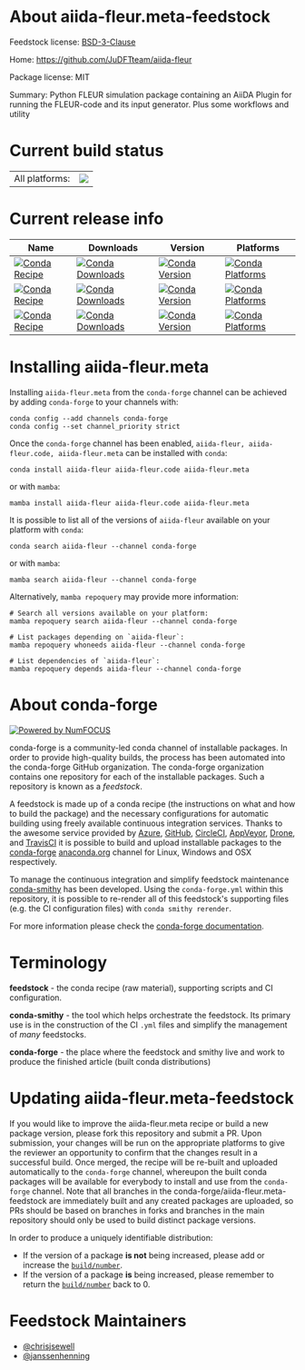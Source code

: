 About aiida-fleur.meta-feedstock
================================

Feedstock license: [BSD-3-Clause](https://github.com/conda-forge/aiida-fleur-feedstock/blob/main/LICENSE.txt)

Home: https://github.com/JuDFTteam/aiida-fleur

Package license: MIT

Summary: Python FLEUR simulation package containing an AiiDA Plugin for running the FLEUR-code and its input generator. Plus some workflows and utility

Current build status
====================


<table><tr><td>All platforms:</td>
    <td>
      <a href="https://dev.azure.com/conda-forge/feedstock-builds/_build/latest?definitionId=16665&branchName=main">
        <img src="https://dev.azure.com/conda-forge/feedstock-builds/_apis/build/status/aiida-fleur-feedstock?branchName=main">
      </a>
    </td>
  </tr>
</table>

Current release info
====================

| Name | Downloads | Version | Platforms |
| --- | --- | --- | --- |
| [![Conda Recipe](https://img.shields.io/badge/recipe-aiida--fleur-green.svg)](https://anaconda.org/conda-forge/aiida-fleur) | [![Conda Downloads](https://img.shields.io/conda/dn/conda-forge/aiida-fleur.svg)](https://anaconda.org/conda-forge/aiida-fleur) | [![Conda Version](https://img.shields.io/conda/vn/conda-forge/aiida-fleur.svg)](https://anaconda.org/conda-forge/aiida-fleur) | [![Conda Platforms](https://img.shields.io/conda/pn/conda-forge/aiida-fleur.svg)](https://anaconda.org/conda-forge/aiida-fleur) |
| [![Conda Recipe](https://img.shields.io/badge/recipe-aiida--fleur.code-green.svg)](https://anaconda.org/conda-forge/aiida-fleur.code) | [![Conda Downloads](https://img.shields.io/conda/dn/conda-forge/aiida-fleur.code.svg)](https://anaconda.org/conda-forge/aiida-fleur.code) | [![Conda Version](https://img.shields.io/conda/vn/conda-forge/aiida-fleur.code.svg)](https://anaconda.org/conda-forge/aiida-fleur.code) | [![Conda Platforms](https://img.shields.io/conda/pn/conda-forge/aiida-fleur.code.svg)](https://anaconda.org/conda-forge/aiida-fleur.code) |
| [![Conda Recipe](https://img.shields.io/badge/recipe-aiida--fleur.meta-green.svg)](https://anaconda.org/conda-forge/aiida-fleur.meta) | [![Conda Downloads](https://img.shields.io/conda/dn/conda-forge/aiida-fleur.meta.svg)](https://anaconda.org/conda-forge/aiida-fleur.meta) | [![Conda Version](https://img.shields.io/conda/vn/conda-forge/aiida-fleur.meta.svg)](https://anaconda.org/conda-forge/aiida-fleur.meta) | [![Conda Platforms](https://img.shields.io/conda/pn/conda-forge/aiida-fleur.meta.svg)](https://anaconda.org/conda-forge/aiida-fleur.meta) |

Installing aiida-fleur.meta
===========================

Installing `aiida-fleur.meta` from the `conda-forge` channel can be achieved by adding `conda-forge` to your channels with:

```
conda config --add channels conda-forge
conda config --set channel_priority strict
```

Once the `conda-forge` channel has been enabled, `aiida-fleur, aiida-fleur.code, aiida-fleur.meta` can be installed with `conda`:

```
conda install aiida-fleur aiida-fleur.code aiida-fleur.meta
```

or with `mamba`:

```
mamba install aiida-fleur aiida-fleur.code aiida-fleur.meta
```

It is possible to list all of the versions of `aiida-fleur` available on your platform with `conda`:

```
conda search aiida-fleur --channel conda-forge
```

or with `mamba`:

```
mamba search aiida-fleur --channel conda-forge
```

Alternatively, `mamba repoquery` may provide more information:

```
# Search all versions available on your platform:
mamba repoquery search aiida-fleur --channel conda-forge

# List packages depending on `aiida-fleur`:
mamba repoquery whoneeds aiida-fleur --channel conda-forge

# List dependencies of `aiida-fleur`:
mamba repoquery depends aiida-fleur --channel conda-forge
```


About conda-forge
=================

[![Powered by
NumFOCUS](https://img.shields.io/badge/powered%20by-NumFOCUS-orange.svg?style=flat&colorA=E1523D&colorB=007D8A)](https://numfocus.org)

conda-forge is a community-led conda channel of installable packages.
In order to provide high-quality builds, the process has been automated into the
conda-forge GitHub organization. The conda-forge organization contains one repository
for each of the installable packages. Such a repository is known as a *feedstock*.

A feedstock is made up of a conda recipe (the instructions on what and how to build
the package) and the necessary configurations for automatic building using freely
available continuous integration services. Thanks to the awesome service provided by
[Azure](https://azure.microsoft.com/en-us/services/devops/), [GitHub](https://github.com/),
[CircleCI](https://circleci.com/), [AppVeyor](https://www.appveyor.com/),
[Drone](https://cloud.drone.io/welcome), and [TravisCI](https://travis-ci.com/)
it is possible to build and upload installable packages to the
[conda-forge](https://anaconda.org/conda-forge) [anaconda.org](https://anaconda.org/)
channel for Linux, Windows and OSX respectively.

To manage the continuous integration and simplify feedstock maintenance
[conda-smithy](https://github.com/conda-forge/conda-smithy) has been developed.
Using the ``conda-forge.yml`` within this repository, it is possible to re-render all of
this feedstock's supporting files (e.g. the CI configuration files) with ``conda smithy rerender``.

For more information please check the [conda-forge documentation](https://conda-forge.org/docs/).

Terminology
===========

**feedstock** - the conda recipe (raw material), supporting scripts and CI configuration.

**conda-smithy** - the tool which helps orchestrate the feedstock.
                   Its primary use is in the construction of the CI ``.yml`` files
                   and simplify the management of *many* feedstocks.

**conda-forge** - the place where the feedstock and smithy live and work to
                  produce the finished article (built conda distributions)


Updating aiida-fleur.meta-feedstock
===================================

If you would like to improve the aiida-fleur.meta recipe or build a new
package version, please fork this repository and submit a PR. Upon submission,
your changes will be run on the appropriate platforms to give the reviewer an
opportunity to confirm that the changes result in a successful build. Once
merged, the recipe will be re-built and uploaded automatically to the
`conda-forge` channel, whereupon the built conda packages will be available for
everybody to install and use from the `conda-forge` channel.
Note that all branches in the conda-forge/aiida-fleur.meta-feedstock are
immediately built and any created packages are uploaded, so PRs should be based
on branches in forks and branches in the main repository should only be used to
build distinct package versions.

In order to produce a uniquely identifiable distribution:
 * If the version of a package **is not** being increased, please add or increase
   the [``build/number``](https://docs.conda.io/projects/conda-build/en/latest/resources/define-metadata.html#build-number-and-string).
 * If the version of a package **is** being increased, please remember to return
   the [``build/number``](https://docs.conda.io/projects/conda-build/en/latest/resources/define-metadata.html#build-number-and-string)
   back to 0.

Feedstock Maintainers
=====================

* [@chrisjsewell](https://github.com/chrisjsewell/)
* [@janssenhenning](https://github.com/janssenhenning/)


